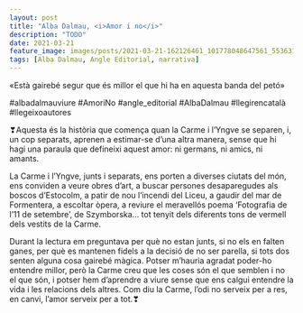 ```yaml
---
layout: post
title: "Alba Dalmau, <i>Amor i no</i>"
description: "TODO"
date: 2021-03-21
feature_image: images/posts/2021-03-21-162126461_101778048647561_5536310464320323457_n_17867839991381355.jpg
tags: [Alba Dalmau, Angle Editorial, narrativa]
---
```


«Està gairebé segur que és millor el que hi ha en aquesta banda del petó»
<!--more-->

#albadalmauviure #AmoriNo #angle_editorial #AlbaDalmau #llegirencatalà #llegeixoautores

❣Aquesta és la història que comença quan la Carme i l’Yngve se separen, i, un cop separats, aprenen a estimar-se d’una altra manera, sense que hi hagi una paraula que defineixi aquest amor: ni germans, ni amics, ni amants. 

La Carme i l’Yngve, junts i separats, ens porten a diverses ciutats del món, ens conviden a veure obres d’art, a buscar persones desaparegudes als boscos d’Estocolm, a patir de nou l’incendi del Liceu, a gaudir del mar de Formentera, a escoltar òpera, a reviure el meravellós poema ‘Fotografia de l’11 de setembre’, de Szymborska... tot tenyit dels diferents tons de vermell dels vestits de la Carme.

Durant la lectura em preguntava per què no estan junts, si no els en falten ganes, per què es mantenen fidels a la decisió de no ser parella, si tots dos senten alguna cosa gairebé màgica. Potser m’hauria agradat poder-ho entendre millor, però la Carme creu que les coses són el que semblen i no el que són, i potser hem d’aprendre a viure sense que ens calgui entendre la vida i les relacions dels altres. Com diu la Carme, l’odi no serveix per a res, en canvi, l’amor serveix per a tot.❣
